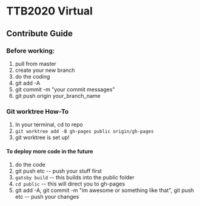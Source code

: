 # TTB2020 Virtual

## Contribute Guide

### Before working:

1. pull from master
2. create your new branch
3. do the coding
4. git add -A
5. git commit -m "your commit messages"
6. git push origin your_branch_name

### Git worktree How-To

1. In your terminal, cd to repo
2. `git worktree add -B gh-pages public origin/gh-pages`
3. git worktree is set up!

#### To deploy more code in the future

1. do the code
2. git push etc -- push your stuff first
3. `gatsby build` -- this builds into the public folder
4. `cd public` -- this will direct you to gh-pages
5. git add -A, git commit -m "im awesome or something like that", git push etc -- push your changes
